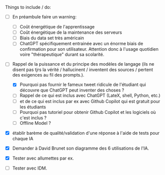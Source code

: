 Things to include / do:
- [ ] En préambule faire un warning:
  - [ ] Coût énergétique de l'apprentissage
  - [ ] Coût énergétique de la maintenance des serveurs
  - [ ] Biais du data set très américain
  - [ ] ChatGPT spécifiquement entrainée avec un énorme biais de confirmation pour son utilisateur. Attention donc à l'usage quotidien voire "thérapeutique" durant sa scolarité.
- [ ] Rappel de la puissance et du principe des modèles de langage (ils ne disent pas tjrs la vérité / hallucinent / inventent des sources / pertent des exigences au fil des prompts.).
  - [X] Pourquoi pas fournir le fameux tweet ridicule de l'étudiant qui découvre que ChatGPT peut inventer des choses ?
  - [ ] Rappel de ce qui est inclus avec ChatGPT (LateX, shell, Python, etc.)
  - [ ] et de ce qui est inclus par ex avec Github Copilot qui est gratuit pour les étudiants
  - [ ] Pourquoi pas tutoriel pour obtenir Github Copilot et les logiciels où c'est inclus ?
  - [ ] Offline Model ?
- [X] établir barème de qualité/validation d'une réponse à l'aide de tests pour chaque IA
- [X] Demander à David Brunet son diagramme des 6 utilisations de l'IA.

- [X] Tester avec allumettes par ex.
- [ ] Tester avec IDM.